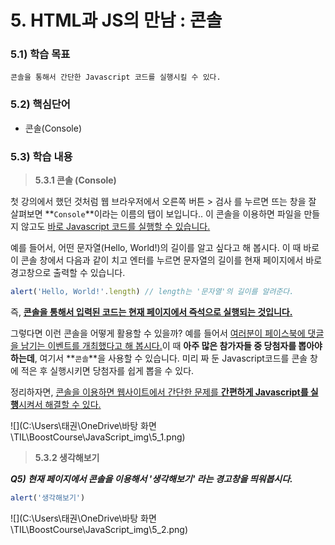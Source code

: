 # 5. HTML과 JS의 만남 : 콘솔



### 5.1) 학습 목표

```
콘솔을 통해서 간단한 Javascript 코드를 실행시킬 수 있다.
```

### 5.2) 핵심단어

- 콘솔(Console)

### 5.3) 학습 내용

>  <strong>**5.3.1 콘솔 (Console)**</strong>

첫 강의에서 했던 것처럼 웹 브라우저에서 오른쪽 버튼 > 검사 를 누르면 뜨는 창을 잘 살펴보면 **`Console`**이라는 이름의 탭이 보입니다.. 이 콘솔을 이용하면 파일을 만들지 않고도 <u>바로 Javascript 코드를 실행할 수 있습니다.</u>

예를 들어서, 어떤 문자열(Hello, World!)의 길이를 알고 싶다고 해 봅시다. 이 때 바로 이 콘솔 창에서 다음과 같이 치고 엔터를 누르면 문자열의 길이를 현재 페이지에서 바로 경고창으로 출력할 수 있습니다.

```javascript
alert('Hello, World!'.length) // length는 '문자열'의 길이를 알려준다. 
```

즉, <u>**콘솔을 통해서 입력된 코드는 현재 페이지에서 즉석으로 실행되는 것입니다.**</u>

그렇다면 이런 콘솔을 어떻게 활용할 수 있을까? 예를 들어서 <u>여러분이 페이스북에 댓글을 남기는 이벤트를 개최했다고 해 봅시다.</u>이 때 **아주 많은 참가자들 중 당첨자를 뽑아야 하는데**, 여기서 **`콘솔`**을 사용할 수 있습니다. 미리 짜 둔 Javascript코드를 콘솔 창에 적은 후 실행시키면 당첨자를 쉽게 뽑을 수 있다.

정리하자면, <u>콘솔을 이용하면 웹사이트에서 간단한 문제를 **간편하게 Javascript를 실행**시켜서 해결할 수 있다.</u>

![](C:\Users\태권\OneDrive\바탕 화면\TIL\BoostCourse\JavaScript_img\5_1.png)



> **5.3.2 생각해보기**

***Q5) 현재 페이지에서 콘솔을 이용해서 '생각해보기' 라는 경고창을 띄워봅시다.***

```javascript
alert('생각해보기')
```

![](C:\Users\태권\OneDrive\바탕 화면\TIL\BoostCourse\JavaScript_img\5_2.png)